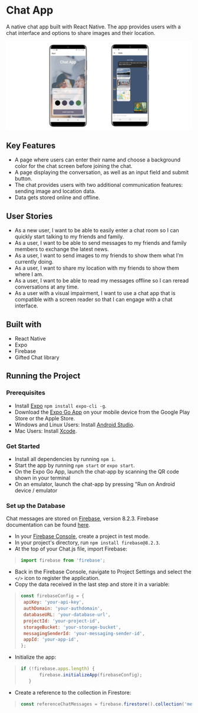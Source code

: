 # Chat App
A native chat app built with React Native. The app provides users with a chat interface and options to share images and their location.

![A screenshot of the start page and the chat page](/assets/chat-app-screenshots.png)

## Key Features
* A page where users can enter their name and choose a background color for the chat screen before joining the chat.
* A page displaying the conversation, as well as an input field and submit button.
* The chat provides users with two additional communication features: sending image and location data.
* Data gets stored online and offline.

## User Stories
* As a new user, I want to be able to easily enter a chat room so I can quickly start talking to my friends and family.
* As a user, I want to be able to send messages to my friends and family members to exchange the latest news.
* As a user, I want to send images to my friends to show them what I’m currently doing.
* As a user, I want to share my location with my friends to show them where I am.
* As a user, I want to be able to read my messages offline so I can reread conversations at any time.
* As a user with a visual impairment, I want to use a chat app that is compatible with a screen reader so that I can engage with a chat interface.

## Built with
* React Native
* Expo
* Firebase
* Gifted Chat library

## Running the Project
### Prerequisites
* Install [Expo](https://expo.dev/) `npm install expo-cli -g`.
* Download the [Expo Go App](https://expo.dev/client) on your mobile device from the Google Play Store or the Apple Store.
* Windows and Linux Users: Install [Android Studio](https://developer.android.com/studio).
* Mac Users: Install [Xcode](https://developer.apple.com/xcode/).

### Get Started
* Install all dependencies by running `npm i`.
* Start the app by running `npm start` or `expo start`.
* On the Expo Go App, launch the chat-app by scanning the QR code shown in your terminal
* On an emulator, launch the chat-app by pressing "Run on Android device / emulator

### Set up the Database
Chat messages are stored on [Firebase](https://firebase.google.com/), version 8.2.3.
Firebase documentation can be found [here](https://firebase.google.com/docs/web/setup).

* In your [Firebase Console](https://console.firebase.google.com), create a project in test mode.
* In your project's directory, run `npm install firebase@8.2.3`.
* At the top of your Chat.js file, import Firebase: 
>```js
>import firebase from 'firebase';
>```
* Back in the Firebase Console, navigate to Project Settings and select the `</>` icon to register the application.
* Copy the data received in the last step and store it in a variable:
>```js
>const firebaseConfig = {
>  apiKey: 'your-api-key',
>  authDomain: 'your-authdomain',
>  databaseURL: 'your-database-url',
>  projectId: 'your-project-id',
>  storageBucket: 'your-storage-bucket',
>  messagingSenderId: 'your-messaging-sender-id',
>  appId: 'your-app-id',
>};
>```
* Initialize the app:
>```js
>if (!firebase.apps.length) {
>        firebase.initializeApp(firebaseConfig);
>    }
>```
* Create a reference to the collection in Firestore:
>```js
>const referenceChatMessages = firebase.firestore().collection('messages');
>```




